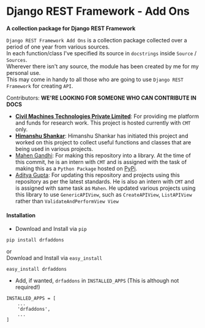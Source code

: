 # Django REST Framework - Add Ons

**A collection package for Django REST Framework**<br>

`Django REST Framework Add Ons` is a collection package collected over a period of one year from various sources.<br>
In each function/class I've specified its source in `docstrings` inside `Source` / `Sources`.<br> 
Wherever there isn't any source, the module has been created by me for my personal use.<br>
This may come in handy to all those who are going to use `Django REST Framework` for creating `API`.<br>

Contributors: **WE'RE LOOKING FOR SOMEONE WHO CAN CONTRIBUTE IN DOCS**
- **[Civil Machines Technologies Private Limited](https://github.com/civilmahines)**: For providing me platform and
funds for research work. This project is hosted currently with `CMT` only. 
- **[Himanshu Shankar](https://github.com/iamhssingh)**: Himanshu Shankar has initiated this project and worked on this
project to collect useful functions and classes that are being used in various projects.
- [Mahen Gandhi](https://github.com/imlegend19): For making this repository into a library. At the time of this commit,
he is an intern with `CMT` and is assigned with the task of making this as a `Python Package` hosted on 
[PyPi](https://pypi.org/).
- [Aditya Gupta](https://github.com/ag93999): For updating this repository and projects using this repository as per
the latest standards. He is also an intern with `CMT` and is assigned with same task as `Mahen`. He updated various
projects using this library to use `GenericAPIView`, such as `CreateAPIView`, `ListAPIView` rather than 
`ValidateAndPerformView View`

#### Installation

- Download and Install via `pip`
```
pip install drfaddons
```
or<br>
Download and Install via `easy_install`
```
easy_install drfaddons
```
- Add, if wanted, `drfaddons` in `INSTALLED_APPS` (This is although not required!)
```
INSTALLED_APPS = [
    ...
    'drfaddons',
    ...
]
```
